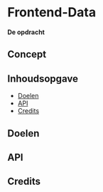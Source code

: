 # Frontend-Data
**De opdracht**    

## Concept

## Inhoudsopgave
* [Doelen](#Doelen)
* [API](#API)
* [Credits](#Credits)

## Doelen
 
## API

## Credits
